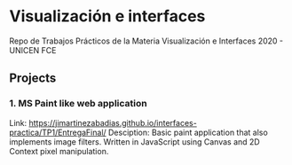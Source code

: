 # Visualización e interfaces
Repo de Trabajos Prácticos de la Materia Visualización e Interfaces 2020 - UNICEN FCE

## Projects

### 1. MS Paint like web application

Link: https://jimartinezabadias.github.io/interfaces-practica/TP1/EntregaFinal/
Desciption: Basic paint application that also implements image filters. Written in JavaScript using Canvas and 2D Context pixel manipulation.
